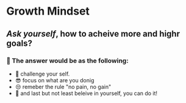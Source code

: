 # Growth Mindset
## *Ask yourself*, how to acheive more and highr goals?
### :key: The answer would be as the following:
* :punch: challenge your self.
* :sunglasses: focus on what are you donig
* :unamused: remeber the rule "no pain, no gain"
* :muscle: and  last but not least beleive in yourself, you can do it!

